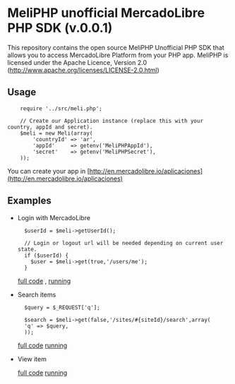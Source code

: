 MeliPHP unofficial MercadoLibre PHP SDK (v.0.0.1)
==========================

This repository contains the open source MeliPHP Unofficial PHP SDK that allows you to access MercadoLibre Platform from your PHP app. 
MeliPHP is licensed under the Apache Licence, Version 2.0
(http://www.apache.org/licenses/LICENSE-2.0.html)


Usage
-----

		require '../src/meli.php';
	
		// Create our Application instance (replace this with your country, appId and secret).
		$meli = new Meli(array(
			'countryId' => 'ar',
			'appId'  	=> getenv('MeliPHPAppId'),
			'secret' 	=> getenv('MeliPHPSecret'),
		));

You can create your app in [http://en.mercadolibre.io/aplicaciones](http://en.mercadolibre.io/aplicaciones)


Examples
--------

* Login with MercadoLibre
	
		
		$userId = $meli->getUserId();
		
		// Login or logout url will be needed depending on current user state.
		if ($userId) {
		  $user = $meli->get(true,'/users/me');
		}

	[full code](http://github.com/foocoders/meli-php/blob/master/examples/example_login.php) ,
	[running](http://meliphp.phpfogapp.com/examples/example_login.php)

* Search items
 	
		$query = $_REQUEST['q'];
	
		$search = $meli->get(false,'/sites/#{siteId}/search',array(
		'q' => $query,
		));
	
	[full code](http://github.com/foocoders/meli-php/blob/master/examples/example_search.php)
	[running](http://meliphp.phpfogapp.com/examples/example_search.php)

* View item

	[full code](http://github.com/foocoders/meli-php/blob/master/examples/example_item.php)
	[running](http://meliphp.phpfogapp.com/examples/example_item.php)
